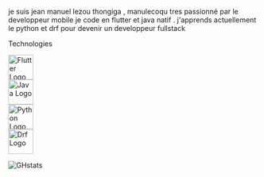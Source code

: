 je suis jean manuel lezou 
thongiga , manulecoqu
tres passionné par le developpeur mobile je code en flutter et java natif .
j'apprends actuellement le python et drf pour devenir un developpeur fullstack 


Technologies

<div style="display: flex; flex-direction: column; align-items: flex-start;">
  <img src="https://cdn.jsdelivr.net/gh/devicons/devicon@latest/icons/flutter/flutter-original.svg" alt="Flutter Logo" width="50"/>
  <img src="https://cdn.jsdelivr.net/gh/devicons/devicon@latest/icons/java/java-original.svg" alt="Java Logo" width="50"/>
  <img src="https://cdn.jsdelivr.net/gh/devicons/devicon@latest/icons/python/python-original.svg" alt="Python Logo" width="50"/>
  <img src="https://cdn.jsdelivr.net/gh/devicons/devicon@latest/icons/djangorest/djangorest-original.svg" alt="Drf Logo" width="50"/>
</div>


![GHstats](https://github-readme-stats.vercel.app/api?username=manulecoqu&show_icons=true)
